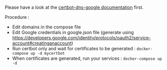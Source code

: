 Please have a look at the [certbot-dns-google documentation](https://certbot-dns-google.readthedocs.io/en/stable/) first.

Procedure :

- Edit domains in the compose file
- Edit Google credentials in google.json file (generate using https://developers.google.com/identity/protocols/oauth2/service-account#creatinganaccount)
- Run certbot only and wait for certificates to be generated : `docker-compose up -d mycertbot`
- When certificates are generated, run your services : `docker-compose up -d`
